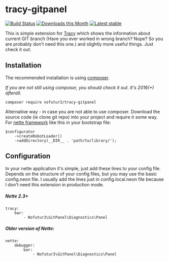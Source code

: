 # tracy-gitpanel

[![Build Status](https://travis-ci.org/nofutur3/tracy-gitpanel.svg?branch=master)](https://travis-ci.org/nofutur3/tracy-gitpanel)
[![Downloads this Month](https://img.shields.io/packagist/dm/nofutur3/tracy-gitpanel.svg)](https://packagist.org/packages/nofutur3/tracy-gitpanel)
[![Latest stable](https://img.shields.io/packagist/v/nofutur3/tracy-gitpanel.svg)](https://packagist.org/packages/nofutur3/tracy-gitpanel)

This is simple extension for [Tracy](https://tracy.nette.org/en/) which shows the information about current GIT branch
 (Have you ever worked in wrong branch? Nope? So you are probably don't need this one.)
and slightly more useful things. Just check it out.

## Installation

The recommended installation is using [composer](https://getcomposer.org/). 

_If you are not still using composer, you should check it out. It's 2016(+) afterall._

```
composer require nofutur3/tracy-gitpanel
```
Alternative way - in case you are not able to use composer. Download the source code (ie clone git repo) into your project
and require it some way. For [nette framework](https://nette.org/en/) like this in your bootstrap file:
```
$configurator
    ->createRobotLoader()
    ->addDirectory(__DIR__ . 'path/to/library/');
```

## Configuration

In your nette application it's simple, just add these lines to your config file. Depends on the structure of your config files,
but you may use the basic config.neon file. I usually add the lines just in config.local.neon file because I don't need this extension
in production mode.

##### Nette 2.3+
```
tracy:
    bar:
        - Nofutur3\GitPanel\Diagnostics\Panel
```

##### Older version of Nette:
```
nette:
    debugger:
        bar: 
            - Nofutur3\GitPanel\Diagnostics\Panel
```



